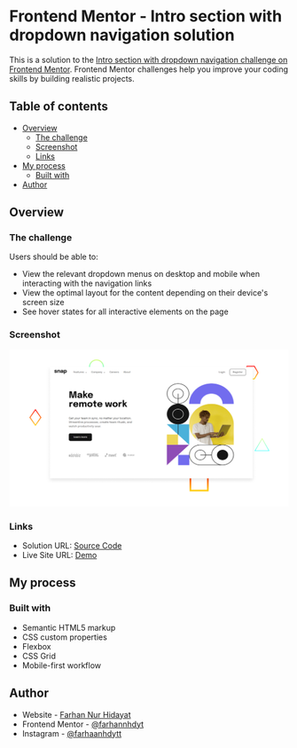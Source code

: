 # Frontend Mentor - Intro section with dropdown navigation solution

This is a solution to the [Intro section with dropdown navigation challenge on Frontend Mentor](https://www.frontendmentor.io/challenges/intro-section-with-dropdown-navigation-ryaPetHE5). Frontend Mentor challenges help you improve your coding skills by building realistic projects. 

## Table of contents

- [Overview](#overview)
  - [The challenge](#the-challenge)
  - [Screenshot](#screenshot)
  - [Links](#links)
- [My process](#my-process)
  - [Built with](#built-with)
- [Author](#author)


## Overview

### The challenge

Users should be able to:

- View the relevant dropdown menus on desktop and mobile when interacting with the navigation links
- View the optimal layout for the content depending on their device's screen size
- See hover states for all interactive elements on the page

### Screenshot

![](./design/desktop.png)

### Links

- Solution URL: [Source Code](https://github.com/farhannhdyt/intro-section-front-end-mentor)
- Live Site URL: [Demo](https://intro-section-front-end-mentor.netlify.app/)

## My process

### Built with

- Semantic HTML5 markup
- CSS custom properties
- Flexbox
- CSS Grid
- Mobile-first workflow

## Author

- Website - [Farhan Nur Hidayat](https://www.farhannhdyt.vercel.app)
- Frontend Mentor - [@farhannhdyt](https://www.frontendmentor.io/profile/farhannhdyt)
- Instagram - [@farhaanhdytt](https://www.instagram.com/farhaanhdytt)

